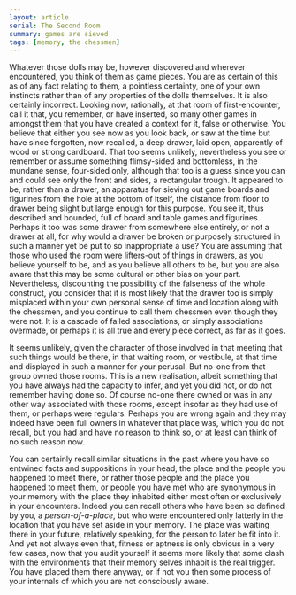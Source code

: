 ```yaml
---
layout: article
serial: The Second Room
summary: games are sieved
tags: [memory, the chessmen]
---
```


Whatever those dolls may be, however discovered and wherever encountered, you think of them as game pieces.  You are as certain of this as of any fact relating to them, a pointless certainty, one of your own instincts rather than of any properties of the dolls themselves.  It is also certainly incorrect. Looking now, rationally, at that room of first-encounter, call it that, you remember, or have inserted, so many other games in amongst them that you have created a context for it, false or otherwise. You believe that either you see now as you look back, or saw at the time but have since forgotten, now recalled, a deep drawer, laid open, apparently of wood or strong cardboard. That too seems unlikely, nevertheless you see or remember or assume something flimsy-sided and bottomless, in the mundane sense, four-sided only, although that too is a guess since you can and could see only the front and sides, a rectangular trough. It appeared to be, rather than a drawer, an apparatus for sieving out game boards and figurines from the hole at the bottom of itself, the distance from floor to drawer being slight but large enough for this purpose.  You see it, thus described and bounded, full of board and table games and figurines. Perhaps it too was some drawer from somewhere else entirely, or not a drawer at all, for why would a drawer be broken or purposely structured in such a manner yet be put to so inappropriate a use? You are assuming that those who used the room were lifters-out of things in drawers, as you believe yourself to be, and as you believe all others to be, but you are also aware that this may be some cultural or other bias on your part.  Nevertheless, discounting the possibility of the falseness of the whole construct, you consider that it is most likely that the drawer too is simply misplaced within your own personal sense of time and location along with the chessmen, and you continue to call them chessmen even though they were not. It is a cascade of failed associations, or simply associations overmade, or perhaps it is all true and every piece correct, as far as it goes.

It seems unlikely, given the character of those involved in that meeting that such things would be there, in that waiting room, or vestibule, at that time and displayed in such a manner for your perusal. But no-one from that group owned those rooms. This is a new realisation, albeit something that you have always had the capacity to infer, and yet you did not, or do not remember having done so.  Of course no-one there owned or was in any other way associated with those rooms, except insofar as they had use of them, or perhaps were regulars. Perhaps you are wrong again and they may indeed have been full owners in whatever that place was, which you do not recall, but you had and have no reason to think so, or at least can think of no such reason now.

You can certainly recall similar situations in the past where you have so entwined facts and suppositions in your head, the place and the people you happened to meet there, or rather those people and the place you happened to meet them, or people you have met who are synonymous in your memory with the place they inhabited either most often or exclusively in your encounters. Indeed you can recall others who have been so defined by you, a _person-of-a-place_, but who were encountered only latterly in the location that you have set aside in your memory.  The place was waiting there in your future, relatively speaking, for the person to later be fit into it. And yet not always even that, fitness or aptness is only obvious in a very few cases, now that you audit yourself it seems more likely that some clash with the environments that their memory selves inhabit is the real trigger. You have placed them there anyway, or if not you then some process of your internals of which you are not consciously aware.
